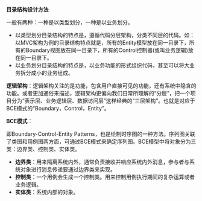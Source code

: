 **目录结构设计方法**

一般有两种：一种是以类型划分，一种是以业务划分。

+ 以类型划分目录结构的特点是，遵循代码分层架构，分类不同层的代码。如：以MVC架构为例的目录结构特点就是，所有的Entity模型放在同一目录下，所有的Boundary视图放在同一目录下，所有的Control控制器(或叫业务逻辑)放在同一目录下。
+ 以业务划分目录结构的特点是，以业务功能的形式组织代码，甚至可以将大业务拆分成小的业务组成。

**逻辑架构**：逻辑架构关注的是功能，包含用户直接可见的功能，还有系统中隐含的功能。或者更加通俗来描述，逻辑架构更偏向我们日常所理解的“分层”，把一个项目分为“表示层、业务逻辑层、数据访问层”这样经典的“三层架构”。也就是对应于BCE模式的“Boundary，Control，Entity”。

**BCE模式**：

即Boundary-Control-Entity Patterns，也是绘制时序图的一种方法。序列图关联了类图和用例图两方面，可通过BCE模式来确定序列图。BCE模型中将对象分为三类：边界类、控制类、实体类。

+ **边界类**：用来隔离系统内外，通常负责接收并响应系统内外消息，参与者与系统对象进行消息传递要通过边界类来实现。
+ **控制类**：一个用例会生成一个控制类。用来控制用例执行期间的复杂运算或者业务逻辑。
+ **实体类**：系统内部的对象。
